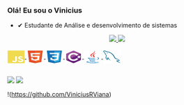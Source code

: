 ### Olá! Eu sou o Vinicius

- ✔ Estudante de Análise e desenvolvimento de sistemas

 <div align="center">
  <a href="https://github.com/ViniciusRViana">
  <img height="180em" src="https://github-readme-stats.vercel.app/api?username=ViniciusRViana&show_icons=true&theme=dracula&include_all_commits=true&count_private=true"/>
  <img height="180em" src="https://github-readme-stats.vercel.app/api/top-langs/?username=ViniciusRViana&layout=compact&langs_count=7&theme=dracula"/>
</div>
  
  <div style="display: inline_block"><br>
  <img align="center" alt="Vinicius-Js" height="30" width="40" src="https://raw.githubusercontent.com/devicons/devicon/master/icons/javascript/javascript-plain.svg">
  <img align="center" alt="Vinicius-HTML" height="30" width="40" src="https://raw.githubusercontent.com/devicons/devicon/master/icons/html5/html5-original.svg">
  <img align="center" alt="Vinicius-CSS" height="30" width="40" src="https://raw.githubusercontent.com/devicons/devicon/master/icons/css3/css3-original.svg">
  <img align="center" alt="Vinicius-Csharp" height="30" width="40" src="https://raw.githubusercontent.com/devicons/devicon/master/icons/csharp/csharp-original.svg">
  <img align="center" alt="Vinicius-Java" height="30" width="40" src="https://raw.githubusercontent.com/devicons/devicon/master/icons/java/java-original.svg">
  <img align="center" alt="Vinicius-MySql" height="30" width="40" src="https://raw.githubusercontent.com/devicons/devicon/master/icons/mysql/mysql-original.svg">
  
</div>
  
##
  
<div> 
  <a href = "mailto:vinicius.rgviana@gmail.com"><img src="https://img.shields.io/badge/-Gmail-%23333?style=for-the-badge&logo=gmail&logoColor=white" target="_blank"></a>
  <a href="https://www.linkedin.com/in/viniciusrviana/" target="_blank"><img src="https://img.shields.io/badge/-LinkedIn-%230077B5?style=for-the-badge&logo=linkedin&logoColor=white" target="_blank"></a> 
 
  !(https://github.com/ViniciusRViana)
 
</div>  
